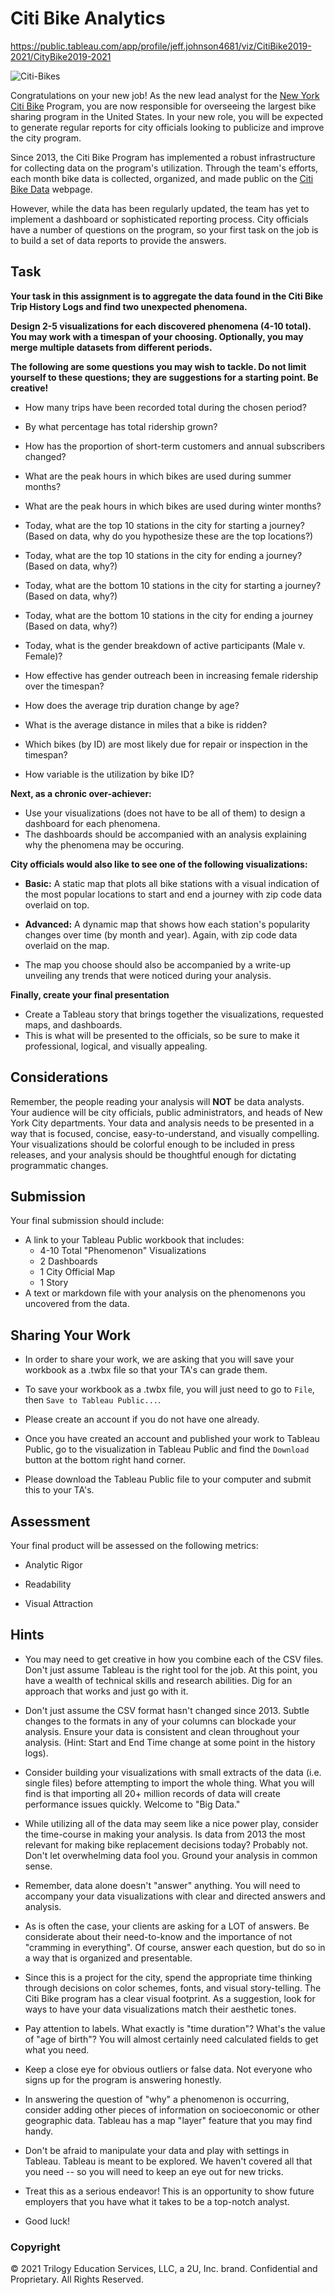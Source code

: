 # Citi Bike Analytics

https://public.tableau.com/app/profile/jeff.johnson4681/viz/CitiBike2019-2021/CityBike2019-2021

![Citi-Bikes](Images/citi-bike-station-bikes.jpg)

Congratulations on your new job! As the new lead analyst for the [New York Citi Bike](https://en.wikipedia.org/wiki/Citi_Bike) Program, you are now responsible for overseeing the largest bike sharing program in the United States. In your new role, you will be expected to generate regular reports for city officials looking to publicize and improve the city program.

Since 2013, the Citi Bike Program has implemented a robust infrastructure for collecting data on the program's utilization. Through the team's efforts, each month bike data is collected, organized, and made public on the [Citi Bike Data](https://www.citibikenyc.com/system-data) webpage.

However, while the data has been regularly updated, the team has yet to implement a dashboard or sophisticated reporting process. City officials have a number of questions on the program, so your first task on the job is to build a set of data reports to provide the answers.

## Task

**Your task in this assignment is to aggregate the data found in the Citi Bike Trip History Logs and find two unexpected phenomena.** 

**Design 2-5 visualizations for each discovered phenomena (4-10 total). You may work with a timespan of your choosing. Optionally, you may merge multiple datasets from different periods.** 

**The following are some questions you may wish to tackle. Do not limit yourself to these questions; they are suggestions for a starting point. Be creative!**

* How many trips have been recorded total during the chosen period?

* By what percentage has total ridership grown?

* How has the proportion of short-term customers and annual subscribers changed?

* What are the peak hours in which bikes are used during summer months?

* What are the peak hours in which bikes are used during winter months?

* Today, what are the top 10 stations in the city for starting a journey? (Based on data, why do you hypothesize these are the top locations?)

* Today, what are the top 10 stations in the city for ending a journey? (Based on data, why?)

* Today, what are the bottom 10 stations in the city for starting a journey? (Based on data, why?)

* Today, what are the bottom 10 stations in the city for ending a journey (Based on data, why?)

* Today, what is the gender breakdown of active participants (Male v. Female)?

* How effective has gender outreach been in increasing female ridership over the timespan?

* How does the average trip duration change by age?

* What is the average distance in miles that a bike is ridden?

* Which bikes (by ID) are most likely due for repair or inspection in the timespan?

* How variable is the utilization by bike ID?

**Next, as a chronic over-achiever:**

* Use your visualizations (does not have to be all of them) to design a dashboard for each phenomena.
* The dashboards should be accompanied with an analysis explaining why the phenomena may be occuring. 

**City officials would also like to see one of the following visualizations:**

* **Basic:** A static map that plots all bike stations with a visual indication of the most popular locations to start and end a journey with zip code data overlaid on top.

* **Advanced:** A dynamic map that shows how each station's popularity changes over time (by month and year). Again, with zip code data overlaid on the map.

* The map you choose should also be accompanied by a write-up unveiling any trends that were noticed during your analysis.

**Finally, create your final presentation**

* Create a Tableau story that brings together the visualizations, requested maps, and dashboards.
* This is what will be presented to the officials, so be sure to make it professional, logical, and visually appealing. 

## Considerations

Remember, the people reading your analysis will **NOT** be data analysts. Your audience will be city officials, public administrators, and heads of New York City departments. Your data and analysis needs to be presented in a way that is focused, concise, easy-to-understand, and visually compelling. Your visualizations should be colorful enough to be included in press releases, and your analysis should be thoughtful enough for dictating programmatic changes. 

## Submission 

Your final submission should include:

* A link to your Tableau Public workbook that includes: 
  * 4-10 Total "Phenomenon" Visualizations 
  * 2 Dashboards
  * 1 City Official Map
  * 1 Story 
* A text or markdown file with your analysis on the phenomenons you uncovered from the data.

## Sharing Your Work

* In order to share your work, we are asking that you will save your workbook as a .twbx file so that your TA's can grade them.

* To save your workbook as a .twbx file, you will just need to go to `File`, then `Save to Tableau Public...`.

* Please create an account if you do not have one already.

* Once you have created an account and published your work to Tableau Public, go to the visualization in Tableau Public and find the `Download` button at the bottom right hand corner.

* Please download the Tableau Public file to your computer and submit this to your TA's.

## Assessment

Your final product will be assessed on the following metrics:

* Analytic Rigor

* Readability

* Visual Attraction


## Hints

* You may need to get creative in how you combine each of the CSV files. Don't just assume Tableau is the right tool for the job. At this point, you have a wealth of technical skills and research abilities. Dig for an approach that works and just go with it.

* Don't just assume the CSV format hasn't changed since 2013. Subtle changes to the formats in any of your columns can blockade your analysis. Ensure your data is consistent and clean throughout your analysis. (Hint: Start and End Time change at some point in the history logs).

* Consider building your visualizations with small extracts of the data (i.e. single files) before attempting to import the whole thing. What you will find is that importing all 20+ million records of data will create performance issues quickly. Welcome to "Big Data."

* While utilizing all of the data may seem like a nice power play, consider the time-course in making your analysis. Is data from 2013 the most relevant for making bike replacement decisions today? Probably not. Don't let overwhelming data fool you. Ground your analysis in common sense.

* Remember, data alone doesn't "answer" anything. You will need to accompany your data visualizations with clear and directed answers and analysis.

* As is often the case, your clients are asking for a LOT of answers. Be considerate about their need-to-know and the importance of not "cramming in everything". Of course, answer each question, but do so in a way that is organized and presentable.

* Since this is a project for the city, spend the appropriate time thinking through decisions on color schemes, fonts, and visual story-telling. The Citi Bike program has a clear visual footprint. As a suggestion, look for ways to have your data visualizations match their aesthetic tones.

* Pay attention to labels. What exactly is "time duration"? What's the value of "age of birth"? You will almost certainly need calculated fields to get what you need.

* Keep a close eye for obvious outliers or false data. Not everyone who signs up for the program is answering honestly.

* In answering the question of "why" a phenomenon is occurring, consider adding other pieces of information on socioeconomic or other geographic data. Tableau has a map "layer" feature that you may find handy.

* Don't be afraid to manipulate your data and play with settings in Tableau. Tableau is meant to be explored. We haven't covered all that you need -- so you will need to keep an eye out for new tricks.

* Treat this as a serious endeavor! This is an opportunity to show future employers that you have what it takes to be a top-notch analyst. 

* Good luck!

### Copyright

© 2021 Trilogy Education Services, LLC, a 2U, Inc. brand. Confidential and Proprietary. All Rights Reserved.
